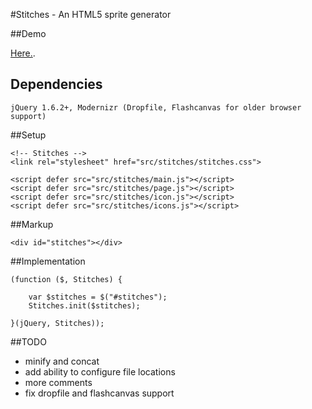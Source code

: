 #Stitches - An HTML5 sprite generator

##Demo

[Here.](http://github.matthewcobbs.com/Stitches/).

## Dependencies

    jQuery 1.6.2+, Modernizr (Dropfile, Flashcanvas for older browser support)

##Setup

    <!-- Stitches -->
    <link rel="stylesheet" href="src/stitches/stitches.css">

    <script defer src="src/stitches/main.js"></script>
    <script defer src="src/stitches/page.js"></script>
    <script defer src="src/stitches/icon.js"></script>
    <script defer src="src/stitches/icons.js"></script>

##Markup

    <div id="stitches"></div>

##Implementation

    (function ($, Stitches) {

        var $stitches = $("#stitches");
        Stitches.init($stitches);

    }(jQuery, Stitches));

##TODO

* minify and concat
* add ability to configure file locations
* more comments
* fix dropfile and flashcanvas support